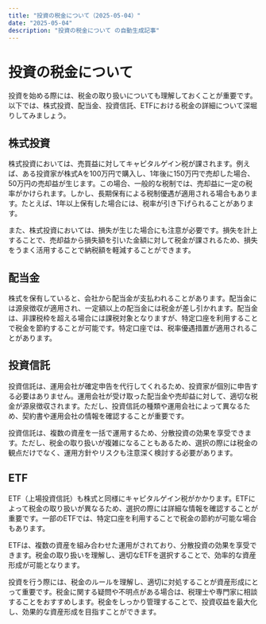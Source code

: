 ```yaml
---
title: "投資の税金について（2025-05-04）"
date: "2025-05-04"
description: "投資の税金について の自動生成記事"
---
```


# 投資の税金について

投資を始める際には、税金の取り扱いについても理解しておくことが重要です。以下では、株式投資、配当金、投資信託、ETFにおける税金の詳細について深堀りしてみましょう。

## 株式投資

株式投資においては、売買益に対してキャピタルゲイン税が課されます。例えば、ある投資家が株式Aを100万円で購入し、1年後に150万円で売却した場合、50万円の売却益が生じます。この場合、一般的な税制では、売却益に一定の税率がかけられます。しかし、長期保有による税制優遇が適用される場合もあります。たとえば、1年以上保有した場合には、税率が引き下げられることがあります。

また、株式投資においては、損失が生じた場合にも注意が必要です。損失を計上することで、売却益から損失額を引いた金額に対して税金が課されるため、損失をうまく活用することで納税額を軽減することができます。

## 配当金

株式を保有していると、会社から配当金が支払われることがあります。配当金には源泉徴収が適用され、一定額以上の配当金には税金が差し引かれます。配当金は、非課税枠を超える場合には課税対象となりますが、特定口座を利用することで税金を節約することが可能です。特定口座では、税率優遇措置が適用されることがあります。

## 投資信託

投資信託は、運用会社が確定申告を代行してくれるため、投資家が個別に申告する必要はありません。運用会社が受け取った配当金や売却益に対して、適切な税金が源泉徴収されます。ただし、投資信託の種類や運用会社によって異なるため、契約書や運用会社の情報を確認することが重要です。

投資信託は、複数の資産を一括で運用するため、分散投資の効果を享受できます。ただし、税金の取り扱いが複雑になることもあるため、選択の際には税金の観点だけでなく、運用方針やリスクも注意深く検討する必要があります。

## ETF

ETF（上場投資信託）も株式と同様にキャピタルゲイン税がかかります。ETFによって税金の取り扱いが異なるため、選択の際には詳細な情報を確認することが重要です。一部のETFでは、特定口座を利用することで税金の節約が可能な場合もあります。

ETFは、複数の資産を組み合わせた運用がされており、分散投資の効果を享受できます。税金の取り扱いを理解し、適切なETFを選択することで、効率的な資産形成が可能となります。

投資を行う際には、税金のルールを理解し、適切に対処することが資産形成にとって重要です。税金に関する疑問や不明点がある場合は、税理士や専門家に相談することをおすすめします。税金をしっかり管理することで、投資収益を最大化し、効果的な資産形成を目指すことができます。
